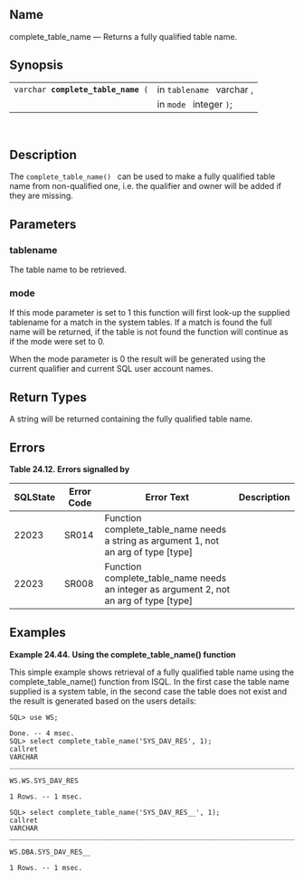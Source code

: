 <div id="fn_complete_table_name" class="refentry">

<div class="titlepage">

</div>

<div class="refnamediv">

## Name

complete_table_name — Returns a fully qualified table name.

</div>

<div class="refsynopsisdiv">

## Synopsis

<div id="fsyn_complete_table_name" class="funcsynopsis">

|                                         |                           |
|-----------------------------------------|---------------------------|
| `varchar `**`complete_table_name`**` (` | in `tablename ` varchar , |
|                                         | in `mode ` integer `)`;   |

<div class="funcprototype-spacer">

 

</div>

</div>

</div>

<div id="desc_complete_table_name" class="refsect1">

## Description

The `complete_table_name() ` can be used to make a fully qualified table
name from non-qualified one, i.e. the qualifier and owner will be added
if they are missing.

</div>

<div id="params_complete_table_name" class="refsect1">

## Parameters

<div id="id82422" class="refsect2">

### tablename

The table name to be retrieved.

</div>

<div id="id82425" class="refsect2">

### mode

If this mode parameter is set to 1 this function will first look-up the
supplied tablename for a match in the system tables. If a match is found
the full name will be returned, if the table is not found the function
will continue as if the mode were set to 0.

When the mode parameter is 0 the result will be generated using the
current qualifier and current SQL user account names.

</div>

</div>

<div id="ret_complete_table_name" class="refsect1">

## Return Types

A string will be returned containing the fully qualified table name.

</div>

<div id="errors_complete_table_name" class="refsect1">

## Errors

<div id="id82434" class="table">

**Table 24.12. Errors signalled by**

<div class="table-contents">

| SQLState                              | Error Code                            | Error Text                                                                                                               | Description |
|---------------------------------------|---------------------------------------|--------------------------------------------------------------------------------------------------------------------------|-------------|
| <span class="errorcode">22023 </span> | <span class="errorcode">SR014 </span> | <span class="errortext">Function complete_table_name needs a string as argument 1, not an arg of type \[type\] </span>   |             |
| <span class="errorcode">22023 </span> | <span class="errorcode">SR008 </span> | <span class="errortext">Function complete_table_name needs an integer as argument 2, not an arg of type \[type\] </span> |             |

</div>

</div>

  

</div>

<div id="examples_complete_table_name" class="refsect1">

## Examples

<div id="ex_complete_table_name" class="example">

**Example 24.44. Using the complete_table_name() function**

<div class="example-contents">

This simple example shows retrieval of a fully qualified table name
using the complete_table_name() function from ISQL. In the first case
the table name supplied is a system table, in the second case the table
does not exist and the result is generated based on the users details:

``` screen
SQL> use WS;

Done. -- 4 msec.
SQL> select complete_table_name('SYS_DAV_RES', 1);
callret
VARCHAR
_______________________________________________________________________________

WS.WS.SYS_DAV_RES

1 Rows. -- 1 msec.

SQL> select complete_table_name('SYS_DAV_RES__', 1);
callret
VARCHAR
_______________________________________________________________________________

WS.DBA.SYS_DAV_RES__

1 Rows. -- 1 msec.
```

</div>

</div>

  

</div>

</div>
